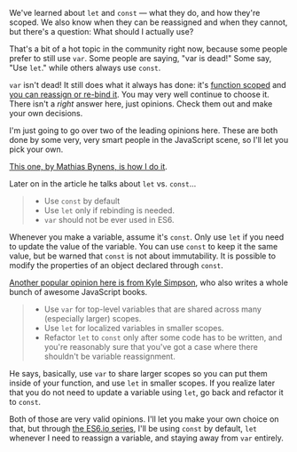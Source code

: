 We've learned about `let` and `const` — what they do, and how they're scoped. We also know when they can be reassigned and when they cannot, but there's a question: What should I actually use? 

That's a bit of a hot topic in the community right now, because some people prefer to still use `var`. Some people are saying, "var is dead!" Some say, "Use `let`." while others always use `const`. 

`var` isn't dead! It still does what it always has done: it's [function scoped](http://wesbos.com/javascript-scoping/) and [you can reassign or re-bind it](http://wesbos.com/let-vs-const/). You may very well continue to choose it. There isn't a _right_ answer here, just opinions. Check them out and make your own decisions.

I'm just going to go over two of the leading opinions here. These are both done by some very, very smart people in the JavaScript scene, so I'll let you pick your own.

[This one, by Mathias Bynens, is how I do it](https://mathiasbynens.be/notes/es6-const).

Later on in the article he talks about `let` vs. `const`... 
 
> * Use `const` by default 
> * Use `let` only if rebinding is needed. 
> * `var` should not be ever used in ES6.
 
Whenever you make a variable, assume it's `const`. Only use `let` if you need to update the value of the variable. You can use `const` to keep it the same value, but be warned that `const` is not about immutability. It is possible to modify the properties of an object declared through `const`.

[Another popular opinion here is from Kyle Simpson](http://blog.getify.com/constantly-confusing-const/), who also writes a whole bunch of awesome JavaScript books.

> * Use `var` for top-level variables that are shared across many (especially larger) scopes. 
> * Use `let` for localized variables in smaller scopes.
> * Refactor `let` to `const` only after some code has to be written, and you're reasonably sure that you've got a case where there shouldn't be variable reassignment.
 
He says, basically, use `var` to share larger scopes so you can put them inside of your function, and use `let` in smaller scopes. If you realize later that you do not need to update a variable using `let`, go back and refactor it to `const`.

Both of those are very valid opinions. I'll let you make your own choice on that, but through [the ES6.io series](https://es6.io), I'll be using `const` by default, `let` whenever I need to reassign a variable, and staying away from `var` entirely.
